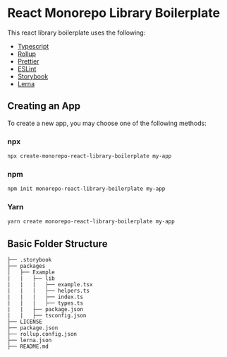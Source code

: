 # React Monorepo Library Boilerplate


This react library boilerplate uses the following:

- [Typescript](https://www.typescriptlang.org/)
- [Rollup](https://rollupjs.org/guide/en/)
- [Prettier](https://prettier.io/)
- [ESLint](https://eslint.org/)
- [Storybook](https://storybook.js.org/)
- [Lerna](https://lerna.js.org/)



## Creating an App


To create a new app, you may choose one of the following methods:

### npx

```sh
npx create-monorepo-react-library-boilerplate my-app
```

### npm

```sh
npm init monorepo-react-library-boilerplate my-app
```

### Yarn

```sh
yarn create monorepo-react-library-boilerplate my-app
```

## Basic Folder Structure

```
├── .storybook
├── packages
│   ├── Example
|   |   ├── lib
|   |   |   ├── example.tsx
|   |   |   ├── helpers.ts
|   |   |   ├── index.ts
|   |   |   ├── types.ts
|   |   ├── package.json
|   |   ├── tsconfig.json
├── LICENSE
├── package.json
├── rollup.config.json
├── lerna.json
├── README.md
```
